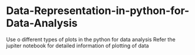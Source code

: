 # Data-Representation-in-python-for-Data-Analysis
Use o different types of plots in the python for data analysis
Refer the jupiter notebook for detailed information of plotting of data 
